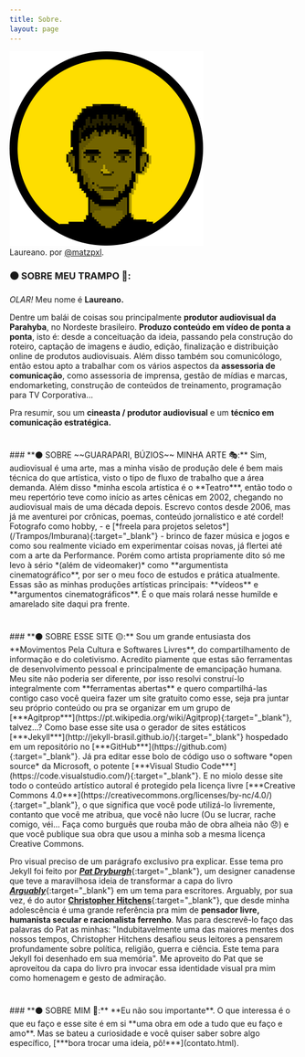```yaml
---
title: Sobre.
layout: page
---
```


<div class="catimg">
  <img alt="Laureano." src="images/AVATAR.png" />
  <figcaption>
   Laureano. por <a href="https://www.instagram.com/matzpxl/" target="_blank">@matzpxl</a>.
  </figcaption>
</div>

### **⚫ SOBRE MEU TRAMPO 🔨:**
*OLAR!* Meu nome é **Laureano.** 

Dentre um balái de coisas sou principalmente **produtor audiovisual da Parahyba**, no Nordeste brasileiro. **Produzo conteúdo em vídeo de ponta a ponta**, isto é: desde a conceituação da ideia, passando pela construção do roteiro, captação de imagens e áudio, edição, finalização e distribuição online de produtos audiovisuais. Além disso também sou comunicólogo, então estou apto a trabalhar com os vários aspectos da **assessoria de comunicação**, como assessoria de imprensa, gestão de mídias e marcas, endomarketing, construção de conteúdos de treinamento, programação para TV Corporativa... 

Pra resumir, sou um **cineasta / produtor audiovisual** e um **técnico em comunicação estratégica.**

<h1 itemprop="name headline" class="post-title divided p-name" text-align="center"></h1>
### **⚫ SOBRE ~~GUARAPARI, BÚZIOS~~ MINHA ARTE 🎭:**
Sim, audiovisual é uma arte, mas a minha visão de produção dele é bem mais técnica do que artística, visto o tipo de fluxo de trabalho que a área demanda. Além disso *minha escola artística é o **Teatro***, então todo o meu repertório teve como início as artes cênicas em 2002, chegando no audiovisual mais de uma década depois. Escrevo contos desde 2006, mas já me aventurei por crônicas, poemas, conteúdo jornalístico e até cordel! Fotografo como hobby, - e [*freela para projetos seletos*](/Trampos/Imburana){:target="_blank"} - brinco de fazer música e jogos e como sou realmente viciado em experimentar coisas novas, já flertei até com a arte da Performance. Porém como artista propriamente dito só me levo à sério *(além de videomaker)* como **argumentista cinematográfico**, por ser o meu foco de estudos e prática atualmente. Essas são as minhas produções artísticas principais: **vídeos** e **argumentos cinematográficos**. É o que mais rolará nesse humilde e amarelado site daqui pra frente.

<h1 itemprop="name headline" class="post-title divided p-name" text-align="center"></h1>
### **⚫ SOBRE ESSE SITE 🟡:**
Sou um grande entusiasta dos **Movimentos Pela Cultura e Softwares Livres**, do compartilhamento de informação e do coletivismo. Acredito piamente que estas são ferramentas de desenvolvimento pessoal e principalmente de emancipação humana. Meu site não poderia ser diferente, por isso resolvi construí-lo integralmente com **ferramentas abertas** e quero compartilhá-las contigo caso você queira fazer um site gratuito como esse, seja pra juntar seu próprio conteúdo ou pra se organizar em um grupo de [***Agitprop***](https://pt.wikipedia.org/wiki/Agitprop){:target="_blank"}, talvez...? Como base esse site usa o gerador de sites estáticos [***Jekyll***](http://jekyll-brasil.github.io/){:target="_blank"} hospedado em um repositório no [***GitHub***](https://github.com){:target="_blank"}. Já pra editar esse bolo de código uso o software *open source* da Microsoft, o potente [***Visual Studio Code***](https://code.visualstudio.com/){:target="_blank"}. E no miolo desse site todo o conteúdo artístico autoral é protegido pela licença livre [***Creative Commons 4.0***](https://creativecommons.org/licenses/by-nc/4.0/){:target="_blank"}, o que significa que você pode utilizá-lo livremente, contanto que você me atribua, que você não lucre (Ou se lucrar, rache comigo, véi... Faça como burguês que rouba mão de obra alheia não 😞) e que você publique sua obra que usou a minha sob a mesma licença Creative Commons.

Pro visual preciso de um parágrafo exclusivo pra explicar. Esse tema pro Jekyll foi feito por [***Pat Dryburgh***](https://patdryburgh.com/){:target="_blank"}, um designer canadense que teve a maravilhosa ideia de transformar a capa do livro [***Arguably***](https://amzn.to/38eqCWV){:target="_blank"} em um tema para escritores. Arguably, por sua vez, é do autor [**Christopher Hitchens**](https://pt.wikipedia.org/wiki/Christopher_Hitchens){:target="_blank"}, que desde minha adolescência é uma grande referência pra mim de **pensador livre, humanista secular e racionalista ferrenho**. Mas para descrevê-lo faço das palavras do Pat as minhas: "Indubitavelmente uma das maiores mentes dos nossos tempos, Christopher Hitchens desafiou seus leitores a pensarem profundamente sobre política, religião, guerra e ciência. Este tema para Jekyll foi desenhado em sua memória". Me aproveito do Pat que se aproveitou da capa do livro pra invocar essa identidade visual pra mim como homenagem e gesto de admiração.

<h1 itemprop="name headline" class="post-title divided p-name" text-align="center"></h1>
### **⚫ SOBRE MIM 🚫:**
**Eu não sou importante**. O que interessa é o que eu faço e esse site é em si **uma obra em ode a tudo que eu faço e amo**. Mas se bateu a curiosidade e você quiser saber sobre algo específico, [***bora trocar uma ideia, pô!***](contato.html).